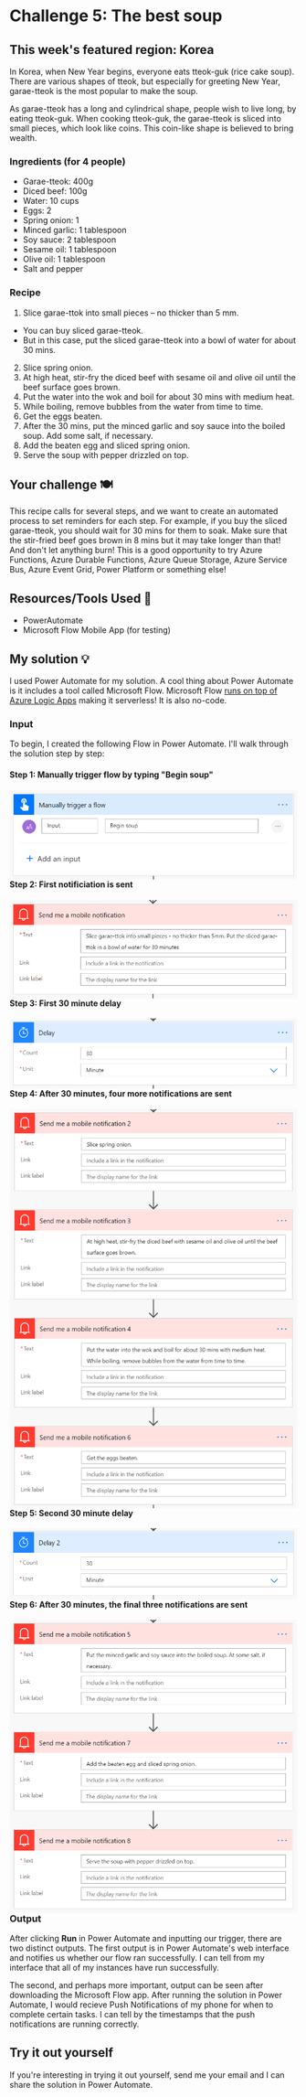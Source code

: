 # Challenge 5: The best soup

## This week's featured region: Korea

In Korea, when New Year begins, everyone eats tteok-guk (rice cake soup). There are various shapes of tteok, but especially for greeting New Year, garae-tteok is the most popular to make the soup.

As garae-tteok has a long and cylindrical shape, people wish to live long, by eating tteok-guk. When cooking tteok-guk, the garae-tteok is sliced into small pieces, which look like coins. This coin-like shape is believed to bring wealth.

### Ingredients (for 4 people)
- Garae-tteok: 400g
- Diced beef: 100g
- Water: 10 cups
- Eggs: 2
- Spring onion: 1
- Minced garlic: 1 tablespoon
- Soy sauce: 2 tablespoon
- Sesame oil: 1 tablespoon
- Olive oil: 1 tablespoon
- Salt and pepper

### Recipe
1. Slice garae-ttok into small pieces – no thicker than 5 mm.
 - You can buy sliced garae-tteok.
 - But in this case, put the sliced garae-tteok into a bowl of water for about 30 mins.
2. Slice spring onion.
3. At high heat, stir-fry the diced beef with sesame oil and olive oil until the beef surface goes brown.
4. Put the water into the wok and boil for about 30 mins with medium heat.
5. While boiling, remove bubbles from the water from time to time.
6. Get the eggs beaten.
7. After the 30 mins, put the minced garlic and soy sauce into the boiled soup. Add some salt, if necessary.
8. Add the beaten egg and sliced spring onion.
9. Serve the soup with pepper drizzled on top.

## Your challenge 🍽
This recipe calls for several steps, and we want to create an automated process to set reminders for each step. For example, if you buy the sliced garae-tteok, you should wait for 30 mins for them to soak. Make sure that the stir-fried beef goes brown in 8 mins but it may take longer than that! And don't let anything burn! This is a good opportunity to try Azure Functions, Azure Durable Functions, Azure Queue Storage, Azure Service Bus, Azure Event Grid, Power Platform or something else!

## Resources/Tools Used 🚀
- PowerAutomate
- Microsoft Flow Mobile App (for testing)

## My solution 💡
I used Power Automate for my solution. A cool thing about Power Automate is it includes a tool called Microsoft Flow. Microsoft Flow [runs on top of Azure Logic Apps](https://www.serverless360.com/blog/azure-logic-apps-vs-microsoft-flow#:~:text=While%20Microsoft%20Flow%2C%20runs%20on,are%20some%20differences%20that%20exist.&text=The%20Microsoft%20Flow%20product%20group,PowerApps%2C%20PowerBI%2C%20and%20Dynamics365.) making it serverless! It is also no-code.

### Input

To begin, I created the following Flow in Power Automate. I'll walk through the solution step by step:

#### Step 1: Manually trigger flow by typing "Begin soup"
<img
  src="photos/trigger.png"
  alt="Microsoft Flow Trigger"
  style="float: left; margin-right: 90px;"
/>

#### Step 2: First notificiation is sent
<img
  src="photos/notification1.png"
  alt="Microsoft Flow first notification"
  style="float: left; margin-right: 90px;"
/>

#### Step 3: First 30 minute delay
<img
  src="photos/delay1.png"
  alt="Microsoft Flow first delay"
  style="float: left; margin-right: 90px;"
/>

#### Step 4: After 30 minutes, four more notifications are sent
<img
  src="photos/notification2.png"
  alt="Microsoft Flow second notifications"
  style="float: left; margin-right: 90px;"
/>

#### Step 5: Second 30 minute delay
<img
  src="photos/delay2.png"
  alt="Microsoft Flow second delay"
  style="float: left; margin-right: 90px;"
/>

#### Step 6: After 30 minutes, the final three notifications are sent
<img
  src="photos/notification3.png"
  alt="Microsoft Flow third notifications"
  style="float: left; margin-right: 90px;"
/>

### Output
After clicking **Run** in Power Automate and inputting our trigger, there are two distinct outputs. The first output is in Power Automate's web interface and notifies us whether our flow ran successfully. I can tell from my interface that all of my instances have run successfully.

The second, and perhaps more important, output can be seen after downloading the Microsoft Flow app. After running the solution in Power Automate, I would recieve Push Notifications of my phone for when to complete certain tasks. I can tell by the timestamps that the push notifications are running correctly.

## Try it out yourself
If you're interesting in trying it out yourself, send me your email and I can share the solution in Power Automate.












